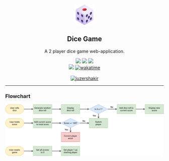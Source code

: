 <div align="center">
  <img src="assets/project_logo.png" />
  <h2>Dice Game</h2>
  <p>A 2 player dice game web-application.</p>
</div>

<div align="center">

  <!-- HTML -->
  <img src="https://img.shields.io/badge/html5-%23E34F26.svg?style=for-the-badge&logo=html5&logoColor=white">

  <!-- CSS -->
  <img src="https://img.shields.io/badge/css3-%231572B6.svg?style=for-the-badge&logo=css3&logoColor=white">

  <!-- JAVASCRIPT -->
  <img src="https://img.shields.io/badge/javascript-%23323330.svg?style=for-the-badge&logo=javascript&logoColor=%23F7DF1E">

  <!-- MORE BADGES visit https://github.com/Ileriayo/markdown-badges -->

</div>

<div align="center">
  <!-- REPO VIEWS -->
  <img src="https://visitor-badge.glitch.me/badge?page_id=juzershakir.countdown&left_color=black&right_color=green&style=for-the-badge&logo=Github"/>
  <!-- WAKATIME -->
    <a href="https://wakatime.com/badge/user/ccef187f-4308-4666-920d-d0a9a07d713a/project/cc01c9e5-5e2c-45e6-a668-67acafb76f18"><img src="https://wakatime.com/badge/user/ccef187f-4308-4666-920d-d0a9a07d713a/project/cc01c9e5-5e2c-45e6-a668-67acafb76f18.svg" alt="wakatime"></a>
</div>

<br>

<div align="center">
  <!-- BUY ME COFFEE -->
  <a href="https://www.buymeacoffee.com/juzershakir"> <img src="https://cdn.buymeacoffee.com/buttons/v2/default-yellow.png" height="50" width="210" alt="juzershakir" /></a>
</div>

---

### Flowchart

<img src="assets/flowchart.png">
